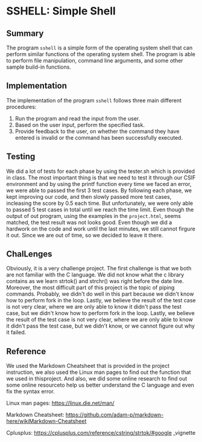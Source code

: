 # SSHELL: Simple Shell

## Summary

The program `sshell` is a simple form of the operating system shell that 
can perform similar functions of the operating system shell. The program is
able to perform file manipulation, command line arguments, and some other 
sample build-in functions.

## Implementation

The implementation of the program `sshell` follows three main different procedures:

1. Run the program and read the input from the user.
2. Based on the user input, perform the specified task.
3. Provide feedback to the user, on whether the command they have entered is 
    invalid or the command has been successfully executed. 

## Testing

We did a lot of tests for each phase by using the tester.sh which is provided in class. The most important thing is that we need to test it through our CSIF environment and by using the printf function every time we faced an error, we were able to passed the first 3 test cases. By following each phase, we kept improving our code, and then slowly passed more test cases, incleasing the score by 0.5 each time. But unfortunately, we were only able to passed 5 test cases in total until we reach the time limit. Even though the output of out program, using the examples in the `project.html`, seems matched, the test result was not looks good. Even though we did a hardwork on the code and work until the last minutes, we still cannot firgure it out. Since we are out of time, so we decided to leave it there. 

## ChalLenges

Obviously, it is a very challenge project. The first challenge is that we both are not familiar with the C language. We did not know what the c library contains as we learn strtok() and strchr() was right before the date line. Moreover, the most difficult part of this project is the topic of piping commands. Probably, we didn't do well in this part because we didn't know how to perform fork in the loop. Lastly, we believe the result of the test case is not very clear, where we are only able to know it didn't pass the test case, but we didn't know how to perform fork in the loop. Lastly, we believe the result of the test case is not very clear, where we are only able to know it didn't pass the test case, but we didn't know, or we cannot figure out why it failed.

## Reference

We used the Markdown Cheatsheet that is provided in the project instruction, we also used the Linux man pages to find out the function that we used in thisproject. And also, we did some online research to find out some online resourceto help us better understand the C language and even fix the syntax error.

Linux man pages: https://linux.die.net/man/

Markdown Cheatsheet: https://github.com/adam-p/markdown-here/wikiMarkdown-Cheatsheet

Cplusplus: https://cplusplus.com/reference/cstring/strtok/#google _vignette
